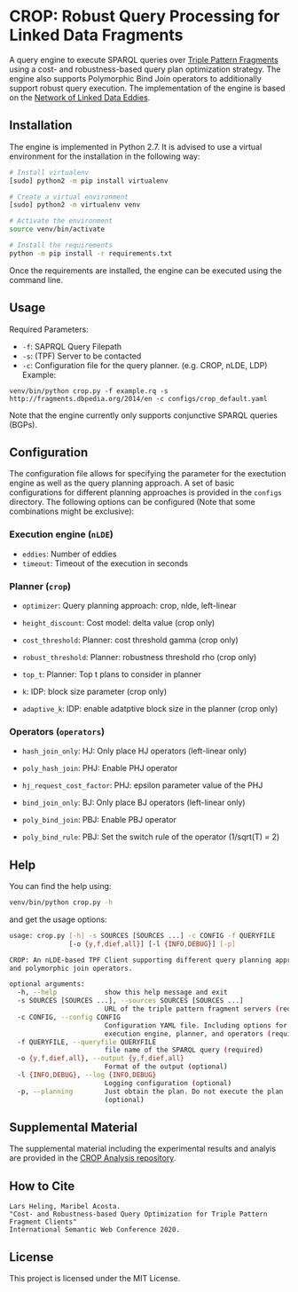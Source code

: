 # CROP: Robust Query Processing for Linked Data Fragments

A query engine to execute SPARQL queries over [Triple Pattern Fragments](https://linkeddatafragments.org) using a cost- and robustness-based query plan optimization strategy.
The engine also supports Polymorphic Bind Join operators to additionally support robust query execution.
The implementation of the engine is based on the [Network of Linked Data Eddies](https://github.com/maribelacosta/nlde).

## Installation

The engine is implemented in Python 2.7.
It is advised to use a virtual environment for the installation in the following way:

```bash
# Install virtualenv
[sudo] python2 -m pip install virtualenv 

# Create a virtual environment
[sudo] python2 -m virtualenv venv

# Activate the environment
source venv/bin/activate

# Install the requirements
python -m pip install -r requirements.txt
```

Once the requirements are installed, the engine can be executed using the command line.


## Usage

Required Parameters:
- `-f`: SAPRQL Query Filepath
- ``-s``: (TPF) Server to be contacted
- ``-c``: Configuration file for the query planner. (e.g. CROP, nLDE, LDP)
Example: 
```
venv/bin/python crop.py -f example.rq -s http://fragments.dbpedia.org/2014/en -c configs/crop_default.yaml
```

Note that the engine currently only supports conjunctive SPARQL queries (BGPs).

## Configuration 

The configuration file allows for specifying the parameter for the exectution engine as well as the query planning approach.
A set of basic configurations for different planning approaches is provided in the ``configs`` directory.
The following options can be configured (Note that some combinations might be exclusive):

### Execution engine (```nLDE```)

- ``eddies``: Number of eddies
- ``timeout``: Timeout of the execution in seconds

### Planner (```crop```)

- ``optimizer``: Query planning approach: crop, nlde, left-linear  

- ``height_discount``: Cost model: delta value (crop only)
- ``cost_threshold``: Planner: cost threshold gamma (crop only)
- ``robust_threshold``: Planner: robustness threshold rho (crop only)
- ``top_t``: Planner: Top t plans to consider in planner
- ``k``: IDP: block size parameter (crop only)
- ``adaptive_k``: IDP: enable adatptive block size in the planner (crop only)

### Operators (```operators```)

- ``hash_join_only``: HJ: Only place HJ operators (left-linear only)
- ``poly_hash_join``: PHJ: Enable PHJ operator
- ``hj_request_cost_factor``: PHJ: epsilon parameter value of the PHJ 

- ``bind_join_only``: BJ: Only place BJ operators (left-linear only)
- ``poly_bind_join``: PBJ: Enable PBJ operator 
- ``poly_bind_rule``: PBJ: Set the switch rule of the operator (1/sqrt(T) = 2) 


## Help

You can find the help using:
```bash
venv/bin/python crop.py -h
```
and get the usage options:
```bash
usage: crop.py [-h] -s SOURCES [SOURCES ...] -c CONFIG -f QUERYFILE
               [-o {y,f,dief,all}] [-l {INFO,DEBUG}] [-p]

CROP: An nLDE-based TPF Client supporting different query planning approaches
and polymorphic join operators.

optional arguments:
  -h, --help            show this help message and exit
  -s SOURCES [SOURCES ...], --sources SOURCES [SOURCES ...]
                        URL of the triple pattern fragment servers (required)
  -c CONFIG, --config CONFIG
                        Configuration YAML file. Including options for
                        execution engine, planner, and operators (required)
  -f QUERYFILE, --queryfile QUERYFILE
                        file name of the SPARQL query (required)
  -o {y,f,dief,all}, --output {y,f,dief,all}
                        Format of the output (optional)
  -l {INFO,DEBUG}, --log {INFO,DEBUG}
                        Logging configuration (optional)
  -p, --planning        Just obtain the plan. Do not execute the plan
                        (optional)
```

## Supplemental Material

The supplemental material including the experimental results and analyis are provided in the [CROP Analysis repository](https://github.com/Lars-H/crop_analysis). 

## How to Cite
```
Lars Heling, Maribel Acosta. 
"Cost- and Robustness-based Query Optimization for Triple Pattern Fragment Clients" 
International Semantic Web Conference 2020.
```

## License

This project is licensed under the MIT License.


